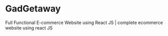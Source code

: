 # GadGetaway
Full Functional E-commerce Website using React JS | complete ecommerce website using react JS
